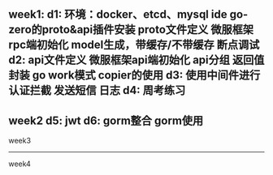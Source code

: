week1:
d1:
  环境：docker、etcd、mysql
  ide go-zero的proto&api插件安装
  proto文件定义
  微服框架rpc端初始化
  model生成，带缓存/不带缓存
  断点调试
d2:
  api文件定义
  微服框架api端初始化
  api分组
  返回值封装
  go work模式
  copier的使用
d3:
  使用中间件进行认证拦截
  发送短信
  日志
d4:
  周考练习
-----------------------
week2
d5:
  jwt
d6:
  gorm整合
  gorm使用
-----------------------
week3
  

-----------------------
week4
  
  

  
